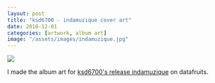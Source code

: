 ```yaml
---
layout: post
title: "ksd6700 - indamuzique cover art"
date: 2018-12-01
categories: [artwork, album art]
image: "/assets/images/indamuzique.jpg"
---
```


<img src="/assets/images/indamuzique.jpg" >

I made the album art for <a href="https://datafruits.bandcamp.com/album/indamuzique">ksd6700's release indamuzique</a> on datafruits.
